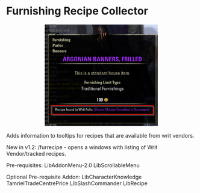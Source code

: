# Furnishing Recipe Collector

<center><img src="..\image1.png" alt="Screenshot" width=300px/></center>

Adds information to tooltips for recipes that are available from writ vendors.

New in v1.2:
/furrecipe - opens a windows with listing of Writ Vendor/tracked recipes.

Pre-requisites:
LibAddonMenu-2.0
LibScrollableMenu

Optional Pre-requisite Addon:
LibCharacterKnowledge
TamrielTradeCentrePrice
LibSlashCommander
LibRecipe